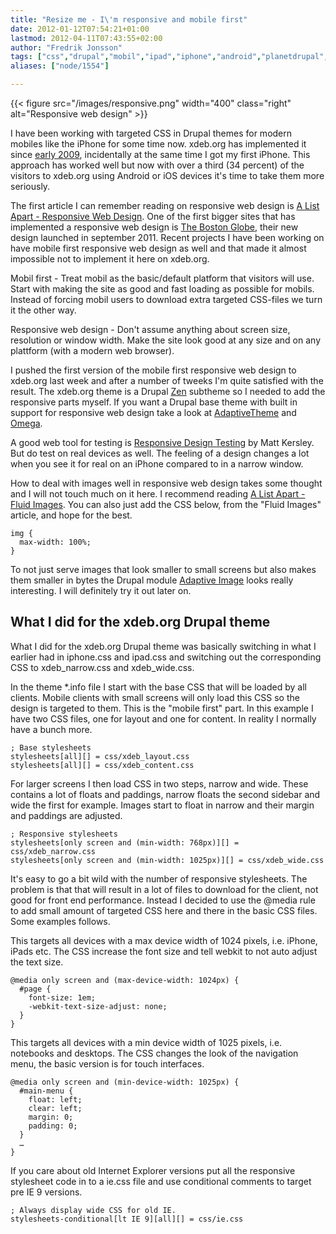 ```yaml
---
title: "Resize me - I\'m responsive and mobile first"
date: 2012-01-12T07:54:21+01:00
lastmod: 2012-04-11T07:43:55+02:00
author: "Fredrik Jonsson"
tags: ["css","drupal","mobil","ipad","iphone","android","planetdrupal","themes","development"]
aliases: ["node/1554"]

---
```


{{< figure src="/images/responsive.png" width="400" class="right" alt="Responsive web design" >}}

I have been working with targeted CSS in Drupal themes for modern mobiles like the iPhone for some time now. xdeb.org has implemented it since [early 2009](/node/1185), incidentally at the same time I got my first iPhone. This approach has worked well but now with over a third (34 percent) of the visitors to xdeb.org using Android or iOS devices it's time to take them more seriously.

The first article I can remember reading on responsive web design is [A List Apart - Responsive Web Design](http://www.alistapart.com/articles/responsive-web-design/). One of the first bigger sites that has implemented a responsive web design is [The Boston Globe](http://www.bostonglobe.com/), their new design launched in september 2011. Recent projects I have been working on have mobile first responsive web design as well and that made it almost impossible not to implement it here on xdeb.org.

Mobil first - Treat mobil as the basic/default platform that visitors will use. Start with making the site as good and fast loading as possible for mobils. Instead of forcing mobil users to download extra targeted CSS-files we turn it the other way.

Responsive web design - Don't assume anything about screen size, resolution or window width. Make the site look good at any size and on any plattform (with a modern web browser).

I pushed the first version of the mobile first responsive web design to xdeb.org last week and after a number of tweeks I'm quite satisfied with the result. The xdeb.org theme is a Drupal [Zen](http://drupal.org/project/zen) subtheme so I needed to add the responsive parts myself. If you want a Drupal base theme with built in support for responsive web design take a look at [AdaptiveTheme](http://drupal.org/project/adaptivetheme) and [Omega](http://drupal.org/project/omega).

A good web tool for testing is [Responsive Design Testing](http://mattkersley.com/responsive/) by Matt Kersley. But do test on real devices as well. The feeling of a design changes a lot when you see it for real on an iPhone compared to in a narrow window.

How to deal with images well in responsive web design takes some thought and I will not touch much on it here. I recommend reading [A List Apart - Fluid Images](http://www.alistapart.com/articles/fluid-images/). You can also just add the CSS below, from the "Fluid Images" article, and hope for the best.

~~~~
img {
  max-width: 100%;
}
~~~~

To not just serve images that look smaller to small screens but also makes them smaller in bytes the Drupal module [Adaptive Image](https://drupal.org/project/adaptive_image) looks really interesting. I will definitely try it out later on.

## What I did for the xdeb.org Drupal theme

What I did for the xdeb.org Drupal theme was basically switching in what I earlier had in iphone.css and ipad.css and switching out the corresponding CSS to xdeb_narrow.css and xdeb_wide.css.

In the theme *.info file I start with the base CSS that will be loaded by all clients. Mobile clients with small screens will only load this CSS so the design is targeted to them. This is the "mobile first" part. In this example I have two CSS files, one for layout and one for content. In reality I normally have a bunch more.

~~~~
; Base stylesheets
stylesheets[all][] = css/xdeb_layout.css
stylesheets[all][] = css/xdeb_content.css
~~~~

For larger screens I then load CSS in two steps, narrow and wide. These contains a lot of floats and paddings, narrow floats the second sidebar and wide the first for example. Images start to float in narrow and their margin and paddings are adjusted.

~~~~
; Responsive stylesheets
stylesheets[only screen and (min-width: 768px)][] = css/xdeb_narrow.css
stylesheets[only screen and (min-width: 1025px)][] = css/xdeb_wide.css
~~~~

It's easy to go a bit wild with the number of responsive stylesheets. The problem is that that will result in a lot of files to download for the client, not good for front end performance. Instead I decided to use the @media rule to add small amount of targeted CSS here and there in the basic CSS files. Some examples follows.

This targets all devices with a max device width of 1024 pixels, i.e. iPhone, iPads etc. The CSS increase the font size and tell webkit to not auto adjust the text size.

~~~~
@media only screen and (max-device-width: 1024px) {
  #page {
    font-size: 1em;
    -webkit-text-size-adjust: none;
  }
}
~~~~


This targets all devices with a min device width of 1025 pixels, i.e. notebooks and desktops. The CSS changes the look of the navigation menu, the basic version is for touch interfaces.

~~~~
@media only screen and (min-device-width: 1025px) {
  #main-menu {
    float: left;
    clear: left;
    margin: 0;
    padding: 0;
  }
  …
}
~~~~

If you care about old Internet Explorer versions put all the responsive stylesheet code in to a ie.css file and use conditional comments to target pre IE 9 versions.

~~~~
; Always display wide CSS for old IE.
stylesheets-conditional[lt IE 9][all][] = css/ie.css
~~~~


